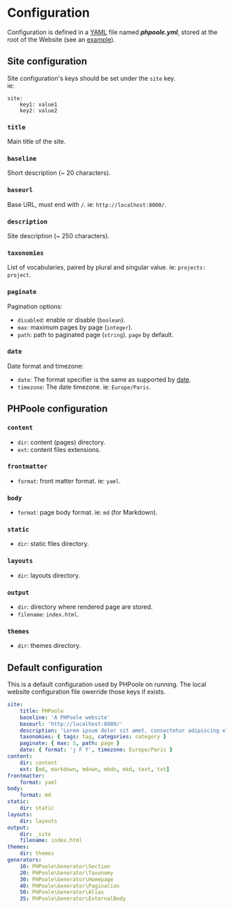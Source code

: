<!--
repository: https://github.com/PHPoole/PHPoole/edit/master/docs/
-->

# Configuration

Configuration is defined in a [YAML](http://www.yaml.org/spec/1.2/spec.html) file named **_phpoole.yml_**, stored at the root of the Website (see an [example](https://github.com/PHPoole/PHPoole/blob/master/skeleton/phpoole.yml)).

## Site configuration

Site configuration's keys should be set under the `site` key.  
ie:
```
site:
    key1: value1
    key2: value2
```

### `title`

Main title of the site.

### `baseline`

Short description (~ 20 characters).

### `baseurl`

Base URL, must end with `/`.
ie: `http://localhost:8000/`.

### `description`

Site description (~ 250 characters).

### `taxonomies`

List of vocabularies, paired by plural and singular value.  ie: `projects: project`.

### `paginate`

Pagination options:

- `disabled`: enable or disable (`boolean`).
- `max`: maximum pages by page (`integer`).
- `path`: path to paginated page (`string`). `page` by default.

### `date`

Date format and timezone:

- `date`: The format specifier is the same as supported by [date](http://www.php.net/date).
- `timezone`:  The date timezone. ie: `Europe/Paris`.

## PHPoole configuration

### `content`
- `dir`: content (pages) directory.
- `ext`: content files extensions.

### `frontmatter`
- `format`: front matter format. ie: `yaml`.

### `body`
- `format`: page body format. ie: `md` (for Markdown).

### `static`
- `dir`: static files directory.

### `layouts`
- `dir`: layouts directory.

### `output`
- `dir`: directory where rendered page are stored.
- `filename`: `index.html`.

### `themes`
- `dir`: themes directory.

## Default configuration

This is a default configuration used by PHPoole on running. The local website configuration file owerride those keys if exists.

```yaml
site:
    title: PHPoole
    baseline: 'A PHPoole website'
    baseurl: 'http://localhost:8000/'
    description: 'Lorem ipsum dolor sit amet, consectetur adipiscing elit, sed do eiusmod tempor incididunt ut labore et dolore magna aliqua.'
    taxonomies: { tags: tag, categories: category }
    paginate: { max: 5, path: page }
    date: { format: 'j F Y', timezone: Europe/Paris }
content:
    dir: content
    ext: [md, markdown, mdown, mkdn, mkd, text, txt]
frontmatter:
    format: yaml
body:
    format: md
static:
    dir: static
layouts:
    dir: layouts
output:
    dir: _site
    filename: index.html
themes:
    dir: themes
generators:
    10: PHPoole\Generator\Section
    20: PHPoole\Generator\Taxonomy
    30: PHPoole\Generator\Homepage
    40: PHPoole\Generator\Pagination
    50: PHPoole\Generator\Alias
    35: PHPoole\Generator\ExternalBody
```
